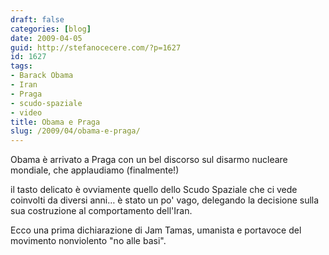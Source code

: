 ```yaml
---
draft: false
categories: [blog]
date: 2009-04-05
guid: http://stefanocecere.com/?p=1627
id: 1627
tags:
- Barack Obama
- Iran
- Praga
- scudo-spaziale
- video
title: Obama e Praga
slug: /2009/04/obama-e-praga/
---
```


Obama è arrivato a Praga con un bel discorso sul disarmo nucleare mondiale, che applaudiamo (finalmente!)
  
il tasto delicato è ovviamente quello dello Scudo Spaziale che ci vede coinvolti da diversi anni… è stato un po' vago, delegando la decisione sulla sua costruzione al comportamento dell'Iran.

Ecco una prima dichiarazione di Jam Tamas, umanista e portavoce del movimento nonviolento "no alle basi".